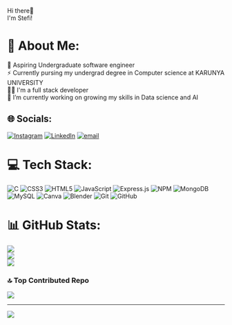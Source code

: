 Hi there👋<br>
I'm Stefi!
# 💫 About Me:
🏫 Aspiring Undergraduate software engineer<br>⚡ Currently pursing my undergrad degree in Computer science at KARUNYA UNIVERSITY<br>👩‍💻 I'm a full stack developer<br>🔭 I’m currently working on growing my skills in Data science and AI<br>


## 🌐 Socials:
[![Instagram](https://img.shields.io/badge/Instagram-%23E4405F.svg?logo=Instagram&logoColor=white)](https://instagram.com/stefi_shobika) [![LinkedIn](https://img.shields.io/badge/LinkedIn-%230077B5.svg?logo=linkedin&logoColor=white)](https://linkedin.com/in/stefi-shobika-sukumar) [![email](https://img.shields.io/badge/Email-D14836?logo=gmail&logoColor=white)](mailto:stefishobika.s07@gmail.com) 

# 💻 Tech Stack:
![C](https://img.shields.io/badge/c-%2300599C.svg?style=flat&logo=c&logoColor=white) ![CSS3](https://img.shields.io/badge/css3-%231572B6.svg?style=flat&logo=css3&logoColor=white) ![HTML5](https://img.shields.io/badge/html5-%23E34F26.svg?style=flat&logo=html5&logoColor=white) ![JavaScript](https://img.shields.io/badge/javascript-%23323330.svg?style=flat&logo=javascript&logoColor=%23F7DF1E) ![Express.js](https://img.shields.io/badge/express.js-%23404d59.svg?style=flat&logo=express&logoColor=%2361DAFB) ![NPM](https://img.shields.io/badge/NPM-%23CB3837.svg?style=flat&logo=npm&logoColor=white) ![MongoDB](https://img.shields.io/badge/MongoDB-%234ea94b.svg?style=flat&logo=mongodb&logoColor=white) ![MySQL](https://img.shields.io/badge/mysql-4479A1.svg?style=flat&logo=mysql&logoColor=white) ![Canva](https://img.shields.io/badge/Canva-%2300C4CC.svg?style=flat&logo=Canva&logoColor=white) ![Blender](https://img.shields.io/badge/blender-%23F5792A.svg?style=flat&logo=blender&logoColor=white) ![Git](https://img.shields.io/badge/git-%23F05033.svg?style=flat&logo=git&logoColor=white) ![GitHub](https://img.shields.io/badge/github-%23121011.svg?style=flat&logo=github&logoColor=white)
# 📊 GitHub Stats:
![](https://github-readme-stats.vercel.app/api?username=Stefishobika&theme=dark&hide_border=false&include_all_commits=false&count_private=false)<br/>
![](https://nirzak-streak-stats.vercel.app/?user=Stefishobika&theme=dark&hide_border=false)<br/>
![](https://github-readme-stats.vercel.app/api/top-langs/?username=Stefishobika&theme=dark&hide_border=false&include_all_commits=false&count_private=false&layout=compact)

### 🔝 Top Contributed Repo
![](https://github-contributor-stats.vercel.app/api?username=Stefishobika&limit=5&theme=dark&combine_all_yearly_contributions=true)

---
[![](https://visitcount.itsvg.in/api?id=Stefishobika&icon=0&color=0)](https://visitcount.itsvg.in)

<!-- Proudly created with GPRM ( https://gprm.itsvg.in ) -->
